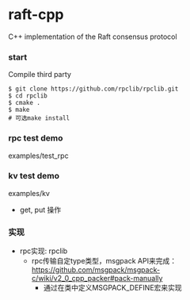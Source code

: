 # raft-cpp
C++ implementation of the Raft consensus protocol

### start
Compile third party
```
$ git clone https://github.com/rpclib/rpclib.git
$ cd rpclib
$ cmake .
$ make   
# 可选make install
```
### rpc test demo
examples/test_rpc
### kv test demo
examples/kv
- get, put 操作
### 实现
- rpc实现: rpclib
  - rpc传输自定type类型，msgpack API来完成：https://github.com/msgpack/msgpack-c/wiki/v2_0_cpp_packer#pack-manually
    - 通过在类中定义MSGPACK_DEFINE宏来实现
